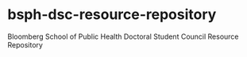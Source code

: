 # bsph-dsc-resource-repository
Bloomberg School of Public Health Doctoral Student Council Resource Repository

